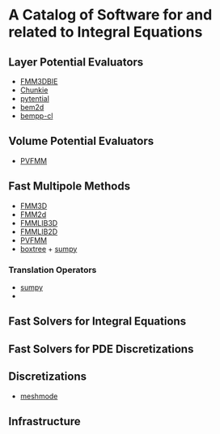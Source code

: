 # A Catalog of Software for and related to Integral Equations

## Layer Potential Evaluators

- [FMM3DBIE](https://github.com/fastalgorithms/fmm3dbie)
- [Chunkie](https://github.com/fastalgorithms/chunkie)
- [pytential](https://github.com/inducer/pytential/)
- [bem2d](https://github.com/tbetcke/bem2d)
- [bempp-cl](https://bempp.com/)

## Volume Potential Evaluators

- [PVFMM](https://github.com/dmalhotra/pvfmm)

## Fast Multipole Methods

- [FMM3D](https://github.com/flatironinstitute/FMM3D)
- [FMM2d](https://github.com/askhamwhat/fmm2d)
- [FMMLIB3D](https://github.com/zgimbutas/fmmlib3d)
- [FMMLIB2D](https://github.com/zgimbutas/fmmlib2d)
- [PVFMM](https://github.com/dmalhotra/pvfmm)
- [boxtree](https://github.com/inducer/boxtree/) + [sumpy](https://github.com/inducer/sumpy)

### Translation Operators
- [sumpy](https://github.com/inducer/sumpy)
- 
## Fast Solvers for Integral Equations

## Fast Solvers for PDE Discretizations

## Discretizations

- [meshmode](https://github.com/inducer/meshmode)

## Infrastructure
